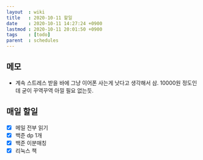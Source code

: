 ```yaml
---
layout  : wiki
title   : 2020-10-11 할일
date    : 2020-10-11 14:27:24 +0900
lastmod : 2020-10-11 20:01:50 +0900
tags    : [todo]
parent  : schedules
---
```


## 메모
 * 계속 스트레스 받을 바에 그냥 이어폰 사는게 낫다고 생각해서 삼. 10000원 정도인데 굳이 꾸역꾸역 아낄 필요 없는듯.

## 매일 할일
 * [X] 메일 전부 읽기
 * [X] 백준 dp 1개
 * [X] 백준 이분매칭
 * [X] 리눅스 책
